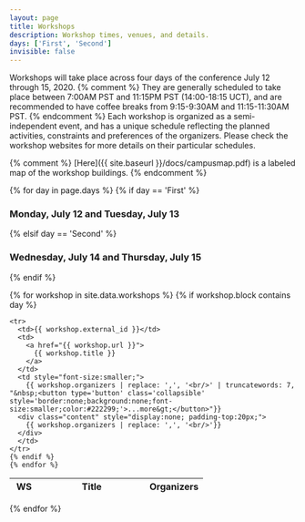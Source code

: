```yaml
---
layout: page
title: Workshops
description: Workshop times, venues, and details.
days: ['First', 'Second']
invisible: false
---
```




Workshops will take place across four days of the conference July 12 through 15, 2020. 
{% comment %}
They are generally scheduled to take place between 7:00AM PST and 11:15PM PST (14:00-18:15 UCT), 
and are recommended to have coffee breaks from 9:15-9:30AM and 11:15-11:30AM PST. 
{% endcomment %}
Each workshop is organized as a semi-independent event, and has a unique schedule reflecting the
planned activities, constraints and preferences of the organizers.
Please check the workshop websites for more details on their particular schedules.

{% comment %}
[Here]({{ site.baseurl }}/docs/campusmap.pdf) is a labeled map of the workshop buildings.
{% endcomment %}

{% for day in page.days %}
{% if day == 'First' %}
### Monday, July 12 and Tuesday, July 13  
{% elsif day == 'Second' %}
### Wednesday, July 14 and Thursday, July 15  
{% endif %}



<table class="table table-striped table-workshop">
  <thead>
    <tr>
      <th width="15%" align="center">WS</th>
      <th width="55%">Title</th>
      <th width="30%">Organizers</th>
    </tr>
  </thead>
  <tbody>
    {% for workshop in site.data.workshops %}
    {% if workshop.block contains day %}

    <tr>
      <td>{{ workshop.external_id }}</td>
      <td>
        <a href="{{ workshop.url }}">
          {{ workshop.title }}
        </a>
      </td>
      <td style="font-size:smaller;">
        {{ workshop.organizers | replace: ',', '<br/>' | truncatewords: 7, "&nbsp;<button type='button' class='collapsible' style='border:none;background:none;font-size:smaller;color:#222299;'>...more&gt;</button>"}}
      <div class="content" style="display:none; padding-top:20px;">
        {{ workshop.organizers | replace: ',', '<br/>'}}
      </div>
      </td>     
    </tr>
    {% endif %}
    {% endfor %}
  </tbody>
</table>
{% endfor %}

<script>
var coll = document.getElementsByClassName("collapsible");
var i;

for (i = 0; i < coll.length; i++) {
  coll[i].addEventListener("click", function() {
    this.classList.toggle("active");
    this.style.display = "none";
    var content = this.nextElementSibling;
    //if (content.style.display === "block") {
    //  content.style.display = "none";
    //} else {
    //  content.style.display = "block";
    //}
    var c = this.parentElement;
    c.innerHTML = content.innerHTML;
    });
}
</script>

